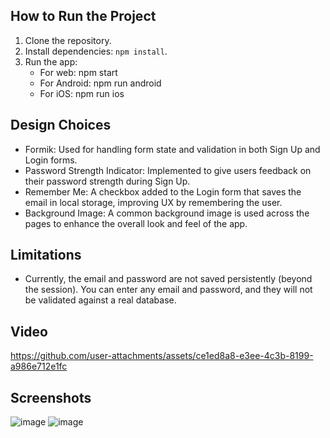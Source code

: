 ## How to Run the Project
1. Clone the repository.
2. Install dependencies: `npm install`.
3. Run the app:
   - For web: npm start
   - For Android: npm run android
   - For iOS: npm run ios

## Design Choices
- Formik: Used for handling form state and validation in both Sign Up and Login forms.
- Password Strength Indicator: Implemented to give users feedback on their password strength during Sign Up.
- Remember Me: A checkbox added to the Login form that saves the email in local storage, improving UX by remembering the user.
- Background Image: A common background image is used across the pages to enhance the overall look and feel of the app.


## Limitations
- Currently, the email and password are not saved persistently (beyond the session). You can enter any email and password, and they will not be validated against a real database.

## Video
https://github.com/user-attachments/assets/ce1ed8a8-e3ee-4c3b-8199-a986e712e1fc
  
## Screenshots
![image](https://github.com/user-attachments/assets/168a6c3d-851f-4d61-a3b7-5874b8a00dc1) ![image](https://github.com/user-attachments/assets/a66461e0-c141-453c-a3f4-6f1d97448990)






